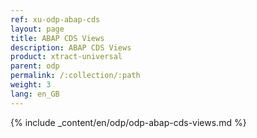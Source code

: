 ```yaml
---
ref: xu-odp-abap-cds
layout: page
title: ABAP CDS Views
description: ABAP CDS Views
product: xtract-universal
parent: odp
permalink: /:collection/:path
weight: 3
lang: en_GB
---
```


{% include _content/en/odp/odp-abap-cds-views.md %} 